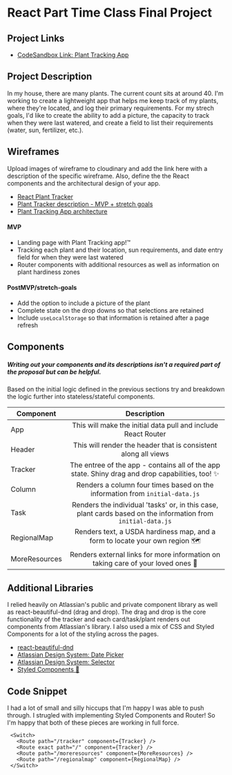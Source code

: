 # React Part Time Class Final Project

## Project Links

- [CodeSandbox Link: Plant Tracking App](https://codesandbox.io/s/plant-tracking-app-final-liuig)

## Project Description

In my house, there are many plants. The current count sits at around 40. I'm working to create a lightweight app that helps me keep track of my plants, where they're located, and log their primary requirements. For my strech goals, I'd like to create the ability to add a picture, the capacity to track when they were last watered, and create a field to list their requirements (water, sun, fertilizer, etc.).


## Wireframes

Upload images of wireframe to cloudinary and add the link here with a description of the specific wireframe. Also, define the the React components and the architectural design of your app.

- [React Plant Tracker](https://res.cloudinary.com/dwsmrfioc/image/upload/v1631575061/Scratchpad_ulsm6c.jpg)
- [Plant Tracker description - MVP + stretch goals](https://res.cloudinary.com/dwsmrfioc/image/upload/v1631575069/Scratchpad_irvkki.jpg)
- [Plant Tracking App architecture](https://docs.google.com/drawings/d/19mx3zz2GPdZG72H-8I7oiO8FoaygPNBMJL7sBsnZXfU/edit?usp=sharing)

#### MVP 
- Landing page with Plant Tracking app!™️
- Tracking each plant and their location, sun requirements, and date entry field for when they were last watered
- Router components with additional resources as well as information on plant hardiness zones

#### PostMVP/stretch-goals

- Add the option to include a picture of the plant
- Complete state on the drop downs so that selections are retained
- Include ```useLocalStorage``` so that information is retained after a page refresh

## Components
##### Writing out your components and its descriptions isn't a required part of the proposal but can be helpful.

Based on the initial logic defined in the previous sections try and breakdown the logic further into stateless/stateful components. 

| Component | Description | 
| --- | :---: |  
| App | This will make the initial data pull and include React Router| 
| Header | This will render the header that is consistent along all views | 
| Tracker | The entree of the app - contains all of the app state. Shiny drag and drop capabilities, too! ✨ |
| Column | Renders a column four times based on the information from ```initial-data.js```|
| Task | Renders the individual 'tasks' or, in this case, plant cards based on the information from ```initial-data.js```|
| RegionalMap | Renders text, a USDA hardiness map, and a form to locate your own region 🗺️|
| MoreResources | Renders external links for more information on taking care of your loved ones 🌱|



## Additional Libraries

I relied heavily on Atlassian's public and private component library as well as react-beautiful-dnd (drag and drop). The drag and drop is the core functionality of the tracker and each card/task/plant renders out components from Atlassian's library. I also used a mix of CSS and Styled Components for a lot of the styling across the pages.

- [react-beautiful-dnd](https://github.com/atlassian/react-beautiful-dnd)
- [Atlassian Design System: Date Picker](https://atlassian.design/components/datetime-picker/date-picker/examples)
- [Atlassian Design System: Selector](https://atlassian.design/components/select/examples)
- [Styled Components 💅](https://styled-components.com/)


## Code Snippet

I had a lot of small and silly hiccups that I'm happy I was able to push through. I strugled with implementing Styled Components and Router! So I'm happy that both of these pieces are working in full force. 

```
 <Switch>
   <Route path="/tracker" component={Tracker} />
   <Route exact path="/" component={Tracker} />
   <Route path="/moreresources" component={MoreResources} />
   <Route path="/regionalmap" component={RegionalMap} />
 </Switch>
```

